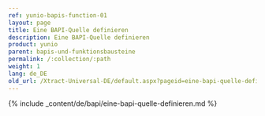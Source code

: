 ```yaml
---
ref: yunio-bapis-function-01
layout: page
title: Eine BAPI-Quelle definieren
description: Eine BAPI-Quelle definieren
product: yunio
parent: bapis-und-funktionsbausteine
permalink: /:collection/:path
weight: 1
lang: de_DE
old_url: /Xtract-Universal-DE/default.aspx?pageid=eine-bapi-quelle-definieren
---
```

{% include _content/de/bapi/eine-bapi-quelle-definieren.md %}

